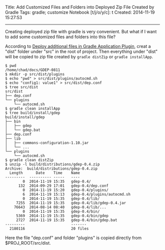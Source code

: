 Title: Add Customized Files and Folders into Deployed Zip File Created by Gradle
Tags: gradle; customize
Notebook [t/j/o/y/c]: t
Created: 2014-11-19 15:27:53

------

Creating deployed zip file with gradle is very convenient. But what if I want to add some customized files and folders into this file?

According to [Deploy additional files in Gradle Application Plugin](http://stackoverflow.com/questions/5743036/deploy-additional-files-in-gradle-application-plugin),
creat a "dist" folder under "src" in the root of project. Then everything under "dist" will be copied to zip file created by `gradle distZip` or `gradle installApp`.

    $ pwd
    /home/chad/docs/GDEP-0811
    $ mkdir -p src/dist/plugins
    $ echo "pwd" > src/dist/plugins/autocmd.sh
    $ echo "config1: value1" > src/dist/dep.conf
    $ tree src/dist
    src/dist
    ├── dep.conf
    └── plugins
        └── autocmd.sh
    $ gradle clean installApp
    $ tree build/install/gdep
    build/install/gdep
    ├── bin
    │   ├── gdep
    │   └── gdep.bat
    ├── dep.conf
    ├── lib
    │   ├── commons-configuration-1.10.jar
    │   └── ...
    └── plugins
        └── autocmd.sh
    $ gradle clean distZip
    $ unzip -l build/distributions/gdep-0.4.zip
    Archive:  build/distributions/gdep-0.4.zip
      Length      Date    Time    Name
    ---------  ---------- -----   ----
            0  2014-11-19 15:35   gdep-0.4/
          132  2014-09-29 17:01   gdep-0.4/dep.conf
            0  2014-11-19 15:20   gdep-0.4/plugins/
            6  2014-11-19 15:13   gdep-0.4/plugins/autocmd.sh
            0  2014-11-19 15:35   gdep-0.4/lib/
         7255  2014-11-19 15:35   gdep-0.4/lib/gdep-0.4.jar
        76643  2014-08-14 08:40   gdep-0.4/lib/...
            0  2014-11-19 15:35   gdep-0.4/bin/
         5369  2014-11-19 15:35   gdep-0.4/bin/gdep
         2727  2014-11-19 15:35   gdep-0.4/bin/gdep.bat
    ---------                     -------
      2180116                     20 files

Here the file "dep.conf" and folder "plugins" is copied directly from $PROJ_ROOT/src/dist.
